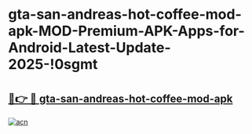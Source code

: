 # gta-san-andreas-hot-coffee-mod-apk-MOD-Premium-APK-Apps-for-Android-Latest-Update-2025-!0sgmt

# <h2><a href="https://2pxhi9.esa.edu.pl?title=gta-san-andreas-hot-coffee-mod-apk&ref=0sgmt">🔗👉 🔴 gta-san-andreas-hot-coffee-mod-apk</a></h2>

[![acn](https://github.com/user-attachments/assets/0f9c940e-d8b0-45ae-aac7-cd30a18b3e1c)](https://2pxhi9.esa.edu.pl?title=gta-san-andreas-hot-coffee-mod-apk&ref=0sgmt)

